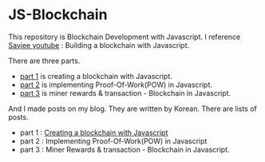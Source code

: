 # JS-Blockchain

  This repository is Blockchain Development  with Javascript. I reference [Savjee youtube](https://www.youtube.com/channel/UCnxrdFPXJMeHru_b4Q_vTPQ) : Building a blockchain with Javascript.

  There are three parts.

  * [part 1](https://www.youtube.com/watch?v=zVqczFZr124&list=PLzvRQMJ9HDiTqZmbtFisdXFxul5k0F-Q4) is creating a blockchain with Javascript.
  * [part 2](https://www.youtube.com/watch?v=HneatE69814&list=PLzvRQMJ9HDiTqZmbtFisdXFxul5k0F-Q4&index=2) is implementing Proof-Of-Work(POW) in Javascript.
  * [part 3](https://www.youtube.com/watch?v=fRV6cGXVQ4I&index=3&list=PLzvRQMJ9HDiTqZmbtFisdXFxul5k0F-Q4) is miner rewards & transaction - Blockchain in Javascript.

  And I made posts on my blog. They are written by Korean. There are lists of posts.

  * part 1 : [Creating a blockchain with Javascript](https://qpakzk.github.io/software/2018/02/10/Blockchain-Building-a-blockchain-with-Javascript-Part-1/)
  * part 2 : Implementing Proof-Of-Work(POW) in Javascript
  * part 3 : Miner Rewards & transaction - Blockchain in Javascript.
